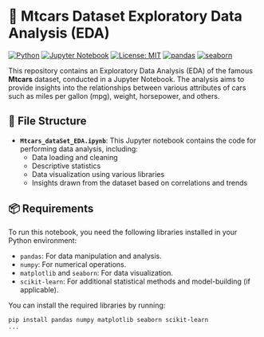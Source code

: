 # 🚗 Mtcars Dataset Exploratory Data Analysis (EDA)

[![Python](https://img.shields.io/badge/Python-3.8%2B-blue.svg)](https://www.python.org/downloads/)
[![Jupyter Notebook](https://img.shields.io/badge/Jupyter-Notebook-orange.svg)](https://jupyter.org/)
[![License: MIT](https://img.shields.io/badge/License-MIT-yellow.svg)](https://opensource.org/licenses/MIT)
[![pandas](https://img.shields.io/badge/Library-pandas-green.svg)](https://pandas.pydata.org/)
[![seaborn](https://img.shields.io/badge/Visualization-seaborn-blue.svg)](https://seaborn.pydata.org/)

This repository contains an Exploratory Data Analysis (EDA) of the famous **Mtcars** dataset, conducted in a Jupyter Notebook. The analysis aims to provide insights into the relationships between various attributes of cars such as miles per gallon (mpg), weight, horsepower, and others.

## 📂 File Structure

- **`Mtcars_dataSet_EDA.ipynb`**: This Jupyter notebook contains the code for performing data analysis, including:
  - Data loading and cleaning
  - Descriptive statistics
  - Data visualization using various libraries
  - Insights drawn from the dataset based on correlations and trends

## 📦 Requirements

To run this notebook, you need the following libraries installed in your Python environment:
- `pandas`: For data manipulation and analysis.
- `numpy`: For numerical operations.
- `matplotlib` and `seaborn`: For data visualization.
- `scikit-learn`: For additional statistical methods and model-building (if applicable).

You can install the required libraries by running:

```bash
pip install pandas numpy matplotlib seaborn scikit-learn
...
